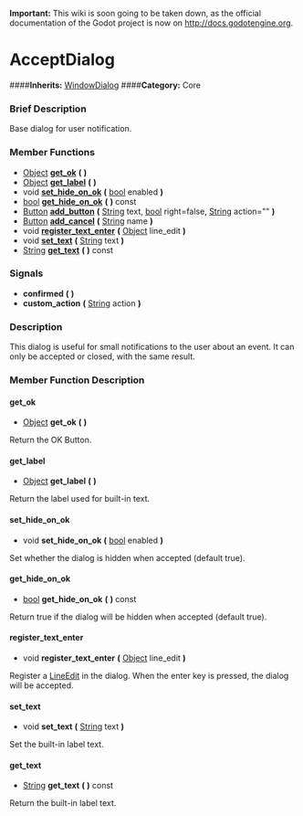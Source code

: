 **Important:** This wiki is soon going to be taken down, as the official documentation of the Godot project is now on http://docs.godotengine.org.

#  AcceptDialog  
####**Inherits:** [WindowDialog](class_windowdialog)
####**Category:** Core

###  Brief Description  
Base dialog for user notification.

###  Member Functions 
  * [Object](class_object)  **[get&#95;ok](#get_ok)**  **(** **)**
  * [Object](class_object)  **[get&#95;label](#get_label)**  **(** **)**
  * void  **[set&#95;hide&#95;on&#95;ok](#set_hide_on_ok)**  **(** [bool](class_bool) enabled  **)**
  * [bool](class_bool)  **[get&#95;hide&#95;on&#95;ok](#get_hide_on_ok)**  **(** **)** const
  * [Button](class_button)  **[add&#95;button](#add_button)**  **(** [String](class_string) text, [bool](class_bool) right=false, [String](class_string) action=""  **)**
  * [Button](class_button)  **[add&#95;cancel](#add_cancel)**  **(** [String](class_string) name  **)**
  * void  **[register&#95;text&#95;enter](#register_text_enter)**  **(** [Object](class_object) line_edit  **)**
  * void  **[set&#95;text](#set_text)**  **(** [String](class_string) text  **)**
  * [String](class_string)  **[get&#95;text](#get_text)**  **(** **)** const

###  Signals  
  *  **confirmed**  **(** **)**
  *  **custom&#95;action**  **(** [String](class_string) action  **)**

###  Description  
This dialog is useful for small notifications to the user about an
	event. It can only be accepted or closed, with the same result.

###  Member Function Description  

#### <a name="get_ok">get_ok</a>
  * [Object](class_object)  **get&#95;ok**  **(** **)**

Return the OK Button.

#### <a name="get_label">get_label</a>
  * [Object](class_object)  **get&#95;label**  **(** **)**

Return the label used for built-in text.

#### <a name="set_hide_on_ok">set_hide_on_ok</a>
  * void  **set&#95;hide&#95;on&#95;ok**  **(** [bool](class_bool) enabled  **)**

Set whether the dialog is hidden when accepted
			(default true).

#### <a name="get_hide_on_ok">get_hide_on_ok</a>
  * [bool](class_bool)  **get&#95;hide&#95;on&#95;ok**  **(** **)** const

Return true if the dialog will be hidden when
			accepted (default true).

#### <a name="register_text_enter">register_text_enter</a>
  * void  **register&#95;text&#95;enter**  **(** [Object](class_object) line_edit  **)**

Register a [LineEdit](class_lineedit) in the dialog. When the enter
			key is pressed, the dialog will be accepted.

#### <a name="set_text">set_text</a>
  * void  **set&#95;text**  **(** [String](class_string) text  **)**

Set the built-in label text.

#### <a name="get_text">get_text</a>
  * [String](class_string)  **get&#95;text**  **(** **)** const

Return the built-in label text.
